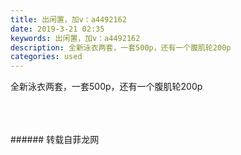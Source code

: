 ```yaml
---
title: 出闲置，加v：a4492162
date: 2019-3-21 02:35
keywords: 出闲置，加v：a4492162
description: 全新泳衣两套，一套500p，还有一个腹肌轮200p
categories: used
---
```

<td class="t_f" id="postmessage_3270292">

全新泳衣两套，一套500p，还有一个腹肌轮200p<br/>
<br/>
<img alt="" border="0" class="zoom" data-cf-modified-3d1487f8757364ff557d8a6e-="" file="http://www.flw.ph/data/appbyme/upload/image/201903/21/s4v8F8qwu44F.jpg" id="aimg_ZxHD7" lazyloadthumb="1" onclick="" onmouseover="" src="http://www.flw.ph/data/appbyme/upload/image/201903/21/s4v8F8qwu44F.jpg"/><br/>
<br/>
<img alt="" border="0" class="zoom" data-cf-modified-3d1487f8757364ff557d8a6e-="" file="http://www.flw.ph/data/appbyme/upload/image/201903/21/CJX5q5aU4xSH.jpg" id="aimg_nYyuJ" lazyloadthumb="1" onclick="" onmouseover="" src="http://www.flw.ph/data/appbyme/upload/image/201903/21/CJX5q5aU4xSH.jpg"/><br/>
<br/>
</td>
###### 转载自菲龙网